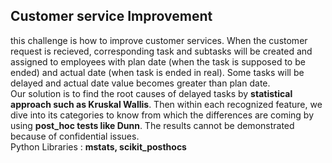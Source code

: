 ## Customer service Improvement

this challenge is how to improve customer services. When the customer request is recieved, corresponding task and subtasks will be created and assigned to employees 
with plan date (when the task is supposed to be ended) and actual date (when task is ended in real). Some tasks will be delayed and actual date value becomes greater than plan date.  
Our solution is to find the root causes of delayed tasks by **statistical approach such as Kruskal Wallis**. Then within each recognized feature, we dive into its categories to know from which the differences are coming by using **post_hoc tests like Dunn**. The results cannot be demonstrated because of confidential issues.  
Python Libraries : **mstats, scikit_posthocs**

